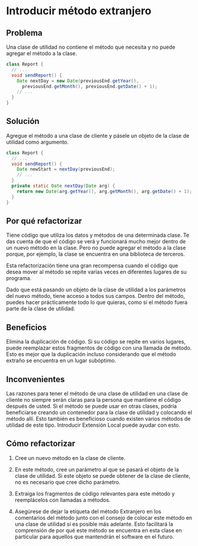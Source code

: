 # Introducir método extranjero

## Problema

Una clase de utilidad no contiene el método que necesita y no puede agregar el método a la clase.

``` Java 
class Report {
  // ...
  void sendReport() {
    Date nextDay = new Date(previousEnd.getYear(),
      previousEnd.getMonth(), previousEnd.getDate() + 1);
    // ...
  }
}

```

## Solución
Agregue el método a una clase de cliente y pásele un objeto de la clase de utilidad como argumento.

``` Java
class Report {
  // ...
  void sendReport() {
    Date newStart = nextDay(previousEnd);
    // ...
  }
  private static Date nextDay(Date arg) {
    return new Date(arg.getYear(), arg.getMonth(), arg.getDate() + 1);
  }
}
```

## Por qué refactorizar

Tiene código que utiliza los datos y métodos de una determinada clase. Te das cuenta de que el código se verá y funcionará mucho mejor
dentro de un nuevo método en la clase. Pero no puede agregar el método a la clase porque, por ejemplo, la clase se encuentra en una biblioteca de terceros.

Esta refactorización tiene una gran recompensa cuando el código que desea mover al método se repite varias veces en diferentes lugares de su programa.

Dado que está pasando un objeto de la clase de utilidad a los parámetros del nuevo método, tiene acceso a todos sus campos. Dentro del método, puedes hacer prácticamente todo lo que quieras, como si el método fuera parte de la clase de utilidad.

## Beneficios

Elimina la duplicación de código. Si su código se repite en varios lugares, puede reemplazar estos fragmentos de código con una llamada de método.
Esto es mejor que la duplicación incluso considerando que el método extraño se encuentra en un lugar subóptimo.

## Inconvenientes
Las razones para tener el método de una clase de utilidad en una clase de cliente no siempre serán claras para la persona que mantiene el código
después de usted. Si el método se puede usar en otras clases, podría beneficiarse creando un contenedor para la clase de utilidad y colocando el 
método allí. Esto también es beneficioso cuando existen varios métodos de utilidad de este tipo. Introducir Extensión Local puede ayudar con esto.

## Cómo refactorizar

1. Cree un nuevo método en la clase de cliente.

2. En este método, cree un parámetro al que se pasará el objeto de la clase de utilidad. Si este objeto se puede obtener de la clase de cliente, no es necesario que cree dicho parámetro.

3. Extraiga los fragmentos de código relevantes para este método y reemplácelos con llamadas a métodos.

4. Asegúrese de dejar la etiqueta del método Extranjero en los comentarios del método junto con el consejo de colocar este método en una clase de utilidad si es posible más adelante. Esto facilitará la comprensión de por qué este método se encuentra en esta clase en particular para aquellos que mantendrán el software en el futuro.
